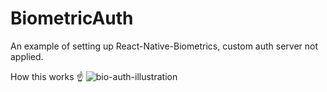 # BiometricAuth
An example of setting up React-Native-Biometrics, custom auth server not applied.

How this works :point_up:
![bio-auth-illustration](https://user-images.githubusercontent.com/35306013/235353174-697a6134-5070-4ff7-a849-6802e10a4ea2.png)
